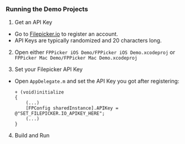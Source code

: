 ### Running the Demo Projects

1. Get an API Key
  - Go to [Filepicker.io](www.filepicker.io) to register an account.
  - API Keys are typically randomized and 20 characters long.

2. Open either `FPPicker iOS Demo/FPPicker iOS Demo.xcodeproj` or `FPPicker Mac Demo/FPPicker Mac Demo.xcodeproj`

3. Set your Filepicker API Key
  - Open `AppDelegate.m` and set the API Key you got after registering:

    ```objc
    + (void)initialize
    {
        (...)
        [FPConfig sharedInstance].APIKey = @"SET_FILEPICKER.IO_APIKEY_HERE";
        (...)
    }
    ```
4. Build and Run
